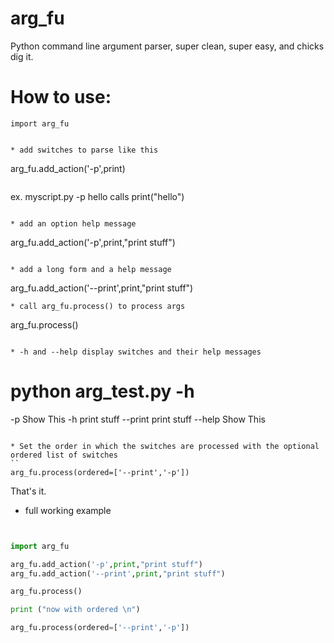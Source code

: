 # arg_fu
Python command line argument parser, super clean, super easy, and chicks dig it.

# How to use:

```
import arg_fu


* add switches to parse like this 
```
arg_fu.add_action('-p',print)
```
```
ex. myscript.py -p hello calls print("hello") 
```

* add an option help message
```
arg_fu.add_action('-p',print,"print stuff")
```

* add a long form and a help message
``` 
arg_fu.add_action('--print',print,"print stuff")
```
* call arg_fu.process() to process args
```
arg_fu.process()
```

* -h and --help display switches and their help messages
```
# python arg_test.py  -h

-p   Show This
-h   print stuff
--print   print stuff
--help   Show This

```

* Set the order in which the switches are processed with the optional ordered list of switches
``
arg_fu.process(ordered=['--print','-p'])
```

That's it. 

* full working example

```python


import arg_fu

arg_fu.add_action('-p',print,"print stuff")
arg_fu.add_action('--print',print,"print stuff")

arg_fu.process()

print ("now with ordered \n")

arg_fu.process(ordered=['--print','-p'])


```

